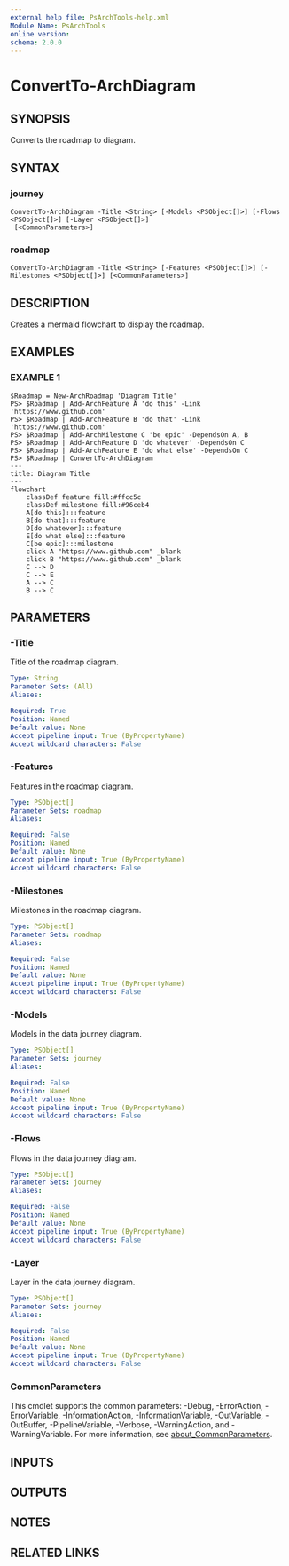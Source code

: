 ```yaml
---
external help file: PsArchTools-help.xml
Module Name: PsArchTools
online version:
schema: 2.0.0
---
```


# ConvertTo-ArchDiagram

## SYNOPSIS
Converts the roadmap to diagram.

## SYNTAX

### journey
```
ConvertTo-ArchDiagram -Title <String> [-Models <PSObject[]>] [-Flows <PSObject[]>] [-Layer <PSObject[]>]
 [<CommonParameters>]
```

### roadmap
```
ConvertTo-ArchDiagram -Title <String> [-Features <PSObject[]>] [-Milestones <PSObject[]>] [<CommonParameters>]
```

## DESCRIPTION
Creates a mermaid flowchart to display the roadmap.

## EXAMPLES

### EXAMPLE 1
```
$Roadmap = New-ArchRoadmap 'Diagram Title'
PS> $Roadmap | Add-ArchFeature A 'do this' -Link 'https://www.github.com'
PS> $Roadmap | Add-ArchFeature B 'do that' -Link 'https://www.github.com'
PS> $Roadmap | Add-ArchMilestone C 'be epic' -DependsOn A, B
PS> $Roadmap | Add-ArchFeature D 'do whatever' -DependsOn C
PS> $Roadmap | Add-ArchFeature E 'do what else' -DependsOn C
PS> $Roadmap | ConvertTo-ArchDiagram
---
title: Diagram Title
---
flowchart
    classDef feature fill:#ffcc5c
    classDef milestone fill:#96ceb4
    A[do this]:::feature
    B[do that]:::feature
    D[do whatever]:::feature
    E[do what else]:::feature
    C[be epic]:::milestone
    click A "https://www.github.com" _blank
    click B "https://www.github.com" _blank
    C --> D
    C --> E
    A --> C
    B --> C
```

## PARAMETERS

### -Title
Title of the roadmap diagram.

```yaml
Type: String
Parameter Sets: (All)
Aliases:

Required: True
Position: Named
Default value: None
Accept pipeline input: True (ByPropertyName)
Accept wildcard characters: False
```

### -Features
Features in the roadmap diagram.

```yaml
Type: PSObject[]
Parameter Sets: roadmap
Aliases:

Required: False
Position: Named
Default value: None
Accept pipeline input: True (ByPropertyName)
Accept wildcard characters: False
```

### -Milestones
Milestones in the roadmap diagram.

```yaml
Type: PSObject[]
Parameter Sets: roadmap
Aliases:

Required: False
Position: Named
Default value: None
Accept pipeline input: True (ByPropertyName)
Accept wildcard characters: False
```

### -Models
Models in the data journey diagram.

```yaml
Type: PSObject[]
Parameter Sets: journey
Aliases:

Required: False
Position: Named
Default value: None
Accept pipeline input: True (ByPropertyName)
Accept wildcard characters: False
```

### -Flows
Flows in the data journey diagram.

```yaml
Type: PSObject[]
Parameter Sets: journey
Aliases:

Required: False
Position: Named
Default value: None
Accept pipeline input: True (ByPropertyName)
Accept wildcard characters: False
```

### -Layer
Layer in the data journey diagram.

```yaml
Type: PSObject[]
Parameter Sets: journey
Aliases:

Required: False
Position: Named
Default value: None
Accept pipeline input: True (ByPropertyName)
Accept wildcard characters: False
```

### CommonParameters
This cmdlet supports the common parameters: -Debug, -ErrorAction, -ErrorVariable, -InformationAction, -InformationVariable, -OutVariable, -OutBuffer, -PipelineVariable, -Verbose, -WarningAction, and -WarningVariable. For more information, see [about_CommonParameters](http://go.microsoft.com/fwlink/?LinkID=113216).

## INPUTS

## OUTPUTS

## NOTES

## RELATED LINKS
